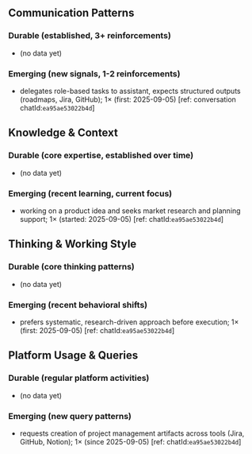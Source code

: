 ## Communication Patterns
### Durable (established, 3+ reinforcements)
- (no data yet)

### Emerging (new signals, 1-2 reinforcements)
- delegates role-based tasks to assistant, expects structured outputs (roadmaps, Jira, GitHub); 1× (first: 2025-09-05) [ref: conversation chatId:`ea95ae53022b4d`]

## Knowledge & Context
### Durable (core expertise, established over time)
- (no data yet)

### Emerging (recent learning, current focus)
- working on a product idea and seeks market research and planning support; 1× (started: 2025-09-05) [ref: chatId:`ea95ae53022b4d`]

## Thinking & Working Style
### Durable (core thinking patterns)
- (no data yet)

### Emerging (recent behavioral shifts)
- prefers systematic, research-driven approach before execution; 1× (first: 2025-09-05) [ref: chatId:`ea95ae53022b4d`]

## Platform Usage & Queries
### Durable (regular platform activities)
- (no data yet)

### Emerging (new query patterns)
- requests creation of project management artifacts across tools (Jira, GitHub, Notion); 1× (since 2025-09-05) [ref: chatId:`ea95ae53022b4d`]